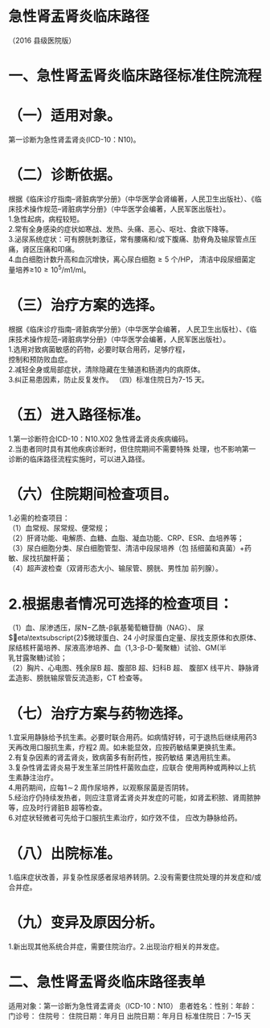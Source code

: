 # 急性肾盂肾炎临床路径  
（2016 县级医院版）  
# 一、急性肾盂肾炎临床路径标准住院流程  
# （一）适用对象。  
第一诊断为急性肾盂肾炎(ICD-10：N10)。  
# （二）诊断依据。  
根据《临床诊疗指南–肾脏病学分册》（中华医学会肾编著，人民卫生出版社）、《临床技术操作规范–肾脏病学分册》（中华医学会编著，人民军医出版社）。  
1.急性起病，病程较短。  
2.常有全身感染的症状如寒战、发热、头痛、恶心、呕吐、食欲下降等。  
3.泌尿系统症状：可有膀胱刺激征，常有腰痛和/或下腹痛、肋脊角及输尿管点压痛，肾区压痛和叩痛。  
4.血白细胞计数升高和血沉增快，离心尿白细胞${\geqslant}5$ 个/HP， 清洁中段尿细菌定量培养≥10${\geqslant}10^{5}/\mathrm{m}1$/ml。  
# （三）治疗方案的选择。  
根据《临床诊疗指南–肾脏病学分册》（中华医学会编著， 人民卫生出版社）、《临床技术操作规范–肾脏病学分册》（中华医学会编著，人民军医出版社）。  
1.选用对致病菌敏感的药物，必要时联合用药，足够疗程，  
控制和预防败血症。  
2.减轻全身或局部症状，清除隐藏在生殖道和肠道内的病原体。  
3.纠正易患因素，防止反复发作。 （四）标准住院日为7-15 天。  
# （五）进入路径标准。  
1.第一诊断符合ICD-10：N10.X02 急性肾盂肾炎疾病编码。  
2.当患者同时具有其他疾病诊断时，但住院期间不需要特殊 处理，也不影响第一诊断的临床路径流程实施时，可以进入路径。  
# （六）住院期间检查项目。  
1.必需的检查项目：  
（1）血常规、尿常规、便常规；  
（2）肝肾功能、电解质、血糖、血脂、凝血功能、CRP、ESR、血培养等；  
（3）尿白细胞分类、尿白细胞管型、清洁中段尿培养（包  括细菌和真菌）$+$药敏、尿找抗酸杆菌；  
（4）超声波检查（双肾形态大小、输尿管、膀胱、男性加 前列腺）。  
# 2.根据患者情况可选择的检查项目：  
（1）血、尿渗透压，尿$\mathrm{N}-$乙酰-β氨基葡萄糖苷酶（NAG）、 尿$eta\textsubscript{2}$微球蛋白、24 小时尿蛋白定量、尿找支原体和衣原体、尿结核杆菌培养、尿液高渗培养、血（1,3-β-D-葡聚糖）试验、GM(半  
乳甘露聚糖)试验；  
（2）胸片、心电图、残余尿B 超、腹部B 超、妇科B 超、 腹部X 线平片、静脉肾盂造影、膀胱输尿管反流造影，CT 检查等。  
# （七）治疗方案与药物选择。  
1.宜采用静脉给予抗生素。必要时联合用药。如病情好转，可于退热后继续用药3 天再改用口服抗生素，疗程2 周。如未能显效，应按药敏结果更换抗生素。  
2.有复杂因素的肾盂肾炎，致病菌多有耐药性，按药敏结  果选用抗生素。  
3.复杂性肾盂肾炎易于发生革兰阴性杆菌败血症，应联合 使用两种或两种以上抗生素静注治疗。  
4.用药期间，应每$1\!\sim\!2$ 周作尿培养，以观察尿菌是否阴转。  
5.经治疗仍持续发热者，则应注意肾盂肾炎并发症的可能，如肾盂积脓、肾周脓肿等，应及时行肾脏B 超等检查。  
6.对症状轻微者可先给于口服抗生素治疗，如疗效不佳， 应改为静脉给药。  
# （八）出院标准。  
1.临床症状改善，非复杂性尿感者尿培养转阴。2.没有需要住院处理的并发症和/或合并症。  
# （九）变异及原因分析。  
1.新出现其他系统合并症，需要住院治疗。2.出现治疗相关的并发症。  
# 二、急性肾盂肾炎临床路径表单  
适用对象：第一诊断为急性肾盂肾炎（ICD-10：N10） 患者姓名：性别：年龄：门诊号： 住院号： 住院日期：年月日     出院日期：年月日  标准住院日：7–15 天  
